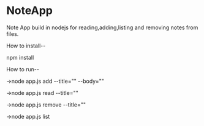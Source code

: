 # NoteApp

Note App build in nodejs for reading,adding,listing and removing notes from files.

How to install--

npm install

How to run--

->node app.js add --title="" --body=""

->node app.js read --title=""

->node app.js remove --title=""

->node app.js list

